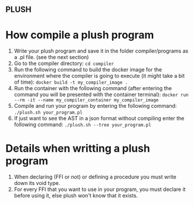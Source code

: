 ## PLUSH

# How compile a plush program

1. Write your plush program and save it in the folder compiler/programs as a .pl file. (see the next section)
2. Go to the compiler directory: `cd compiler`
3. Run the following command to build the docker image for the environment where the compiler is going to execute (it might take a bit of time): `docker build -t my_compiler_image .`
4. Run the container with the following command (after entering the command you will be presented with the container terminal): `docker run --rm -it --name my_compiler_container my_compiler_image`
5. Compile and run your program by entering the following command: `./plush.sh your_program.pl`
6. If just want to see the AST in a json format without compiling enter the following command: `./plush.sh --tree your_program.pl`


# Details when writting a plush program

1. When declaring (FFI or not) or defining a procedure you must write down its void type.
2. For every FFI that you want to use in your program, you must declare it before using it, else plush won't know that it exists.